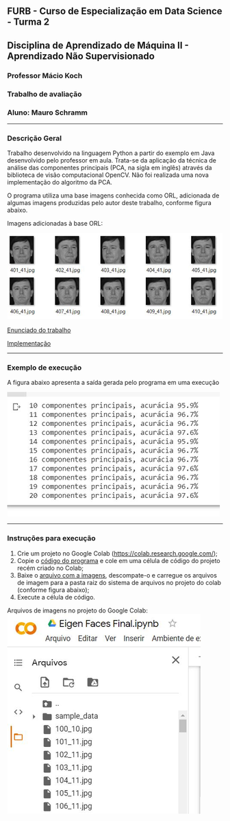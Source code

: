 ## FURB - Curso de Especialização em Data Science  - Turma 2
## Disciplina de Aprendizado de Máquina II - Aprendizado Não Supervisionado
### Professor Mácio Koch
### Trabalho de avaliação 
### Aluno: Mauro Schramm
-------------------

### Descrição Geral

Trabalho desenvolvido na linguagem Python a partir do exemplo em Java desenvolvido pelo professor em aula. Trata-se da aplicação da técnica de análise das componentes principais (PCA, na sigla em inglês) através da biblioteca de visão computacional OpenCV. Não foi realizada uma nova implementação do algoritmo da PCA. 

O programa utiliza uma base imagens conhecida como ORL, adicionada de algumas imagens produzidas pelo autor deste trabalho, conforme figura abaixo.

Imagens adicionadas à base ORL:

![ops](./aux/imagens_adicionais.JPG)

[Enunciado do trabalho](./aux/enunciado.pdf)

[Implementação](./Eigen_Faces_Final.ipynb)

--------------

### Exemplo de execução
A figura abaixo apresenta a saída gerada pelo programa em uma execução
 
![ops](./aux/saida_eigen.JPG)

-----------------

### Instruções para execução

1. Crie um projeto no Google Colab (https://colab.research.google.com/);
2. Copie o [código do programa](./Eigen_Faces_Final.ipynb) e cole em uma célula de código do projeto recém criado no Colab;
3. Baixe o [arquivo com a imagens](./images.zip), descompate-o e carregue os arquivos de imagem para a pasta raiz do sistema de arquivos no projeto do colab (conforme figura abaixo);
4. Execute a célula de código.

Arquivos de imagens no projeto do Google Colab:
![ops](./aux/arquivos_eigen.JPG)
